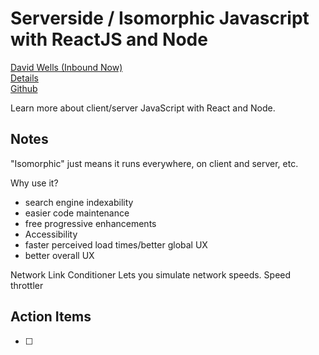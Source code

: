 # Serverside / Isomorphic Javascript with ReactJS and Node
[David Wells (Inbound Now)](http://davidwells.io/)  
[Details](http://fluentconf.com/javascript-html-2015/public/schedule/detail/43727)   
[Github](https://github.com/DavidWells/isomorphic-react-example)  

Learn more about client/server JavaScript with React and Node.

## Notes
"Isomorphic" just means it runs everywhere, on client and server, etc.  

Why use it?
* search engine indexability
* easier code maintenance
* free progressive enhancements
* Accessibility
* faster perceived load times/better global UX
* better overall UX

Network Link Conditioner
  Lets you simulate network speeds. Speed throttler
  
## Action Items
* [ ]
